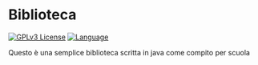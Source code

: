 # Biblioteca
[![GPLv3 License](https://img.shields.io/badge/License-GPL%20v3-yellow.svg)](https://opensource.org/licenses/)
[![Language](https://img.shields.io/badge/Language-Java-blueviolet)](https://java.com)

Questo è una semplice biblioteca scritta in java come compito per scuola

